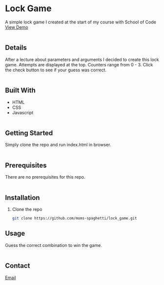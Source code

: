 # Lock Game

A simple lock game I created at the start of my course with School of Code\
[View Demo](https://moms-spaghetti-lockgame.netlify.app/)
<br/><br/>

## Details

After a lecture about parameters and arguments I decided to create this lock game. Attempts are displayed at the top. Counters range from 0 - 3. Click the check button to see if your guess was correct.
<br/><br/>

## Built With

- HTML
- CSS
- Javascript
  <br/><br/>

## Getting Started

Simply clone the repo and run index.html in browser.
<br/><br/>

## Prerequisites

There are no prerequisites for this repo.
<br/><br/>

## Installation

1. Clone the repo
   ```sh
   git clone https://github.com/moms-spaghetti/lock_game.git
   ```

## Usage

Guess the correct combination to win the game.
<br/><br/>

## Contact

[Email](mailto:williamedwards36@aol.com)
<br/><br/>
